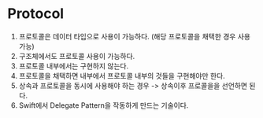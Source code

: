 # Protocol

1. 프로토콜은 데이터 타입으로 사용이 가능하다. (해당 프로토콜을 채택한 경우 사용가능)
2. 구조체에서도 프로토콜 사용이 가능하다. 
3. 프로토콜 내부에서는 구현하지 않는다.
4. 프로토콜을 채택하면 내부에서 프로토콜 내부의 것들을 구현해야만 한다. 
5. 상속과 프로토콜을 동시에 사용해야 하는 경우 -> 상속이후 프로콜을을 선언하면 된다.
6. Swift에서 Delegate Pattern을 작동하게 만드는 기술이다. 
